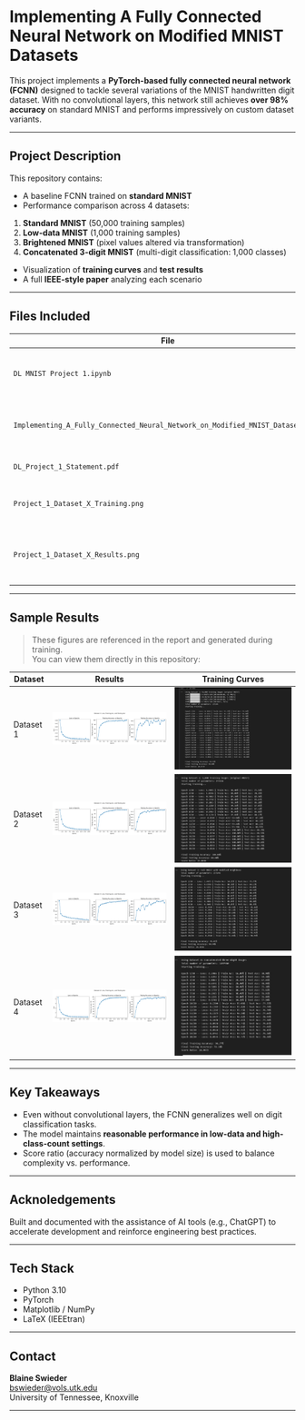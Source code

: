 #  Implementing A Fully Connected Neural Network on Modified MNIST Datasets

This project implements a **PyTorch-based fully connected neural network (FCNN)** designed to tackle several variations of the MNIST handwritten digit dataset. With no convolutional layers, this network still achieves **over 98% accuracy** on standard MNIST and performs impressively on custom dataset variants.

---

##  Project Description

This repository contains:

-  A baseline FCNN trained on **standard MNIST**
-  Performance comparison across 4 datasets:
  1. **Standard MNIST** (50,000 training samples)
  2. **Low-data MNIST** (1,000 training samples)
  3. **Brightened MNIST** (pixel values altered via transformation)
  4. **Concatenated 3-digit MNIST** (multi-digit classification: 1,000 classes)
-  Visualization of **training curves** and **test results**
-  A full **IEEE-style paper** analyzing each scenario

---

##  Files Included

| File | Description |
|------|-------------|
| `DL MNIST Project 1.ipynb` | Jupyter notebook with model training and evaluation |
| `Implementing_A_Fully_Connected_Neural_Network_on_Modified_MNIST_Datasets.pdf` | Final report with methodology, results, and discussion |
| `DL_Project_1_Statement.pdf` | Original assignment statement |
| `Project_1_Dataset_X_Training.png` | Training loss and accuracy plots for each dataset |
| `Project_1_Dataset_X_Results.png` | Final performance results and score ratios for each dataset |

---

##  Sample Results

> These figures are referenced in the report and generated during training.  
> You can view them directly in this repository:

| Dataset | Results | Training Curves |
|--------|---------|------------------|
| Dataset 1 | ![D1 Results](Project%201_Dataset%201%20Results.png) | ![D1 Training](Project%201_Dataset%201%20Training.png) |
| Dataset 2 | ![D2 Results](Project%201_Dataset%202%20Results.png) | ![D2 Training](Project%201_Dataset%202%20Training.png) |
| Dataset 3 | ![D3 Results](Project%201_Dataset%203%20Results.png) | ![D3 Training](Project%201_Dataset%203%20Training.png) |
| Dataset 4 | ![D4 Results](Project%201_Dataset%204%20Results.png) | ![D4 Training](Project%201_Dataset%204%20Training.png) |

---

##  Key Takeaways

- Even without convolutional layers, the FCNN generalizes well on digit classification tasks.
- The model maintains **reasonable performance in low-data and high-class-count settings**.
- Score ratio (accuracy normalized by model size) is used to balance complexity vs. performance.

---

##  Acknoledgements

Built and documented with the assistance of AI tools (e.g., ChatGPT) to accelerate development and reinforce engineering best practices.

---

##  Tech Stack

- Python 3.10
- PyTorch
- Matplotlib / NumPy
- LaTeX (IEEEtran)

---

## Contact

**Blaine Swieder**  
bswieder@vols.utk.edu  
University of Tennessee, Knoxville

---

